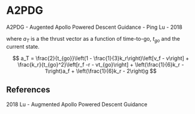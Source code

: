 
# A2PDG

A2PDG - Augented Apollo Powered Descent Guidance - Ping Lu - 2018

where $a_T$ is a the thrust vector as a function of time-to-go, $t_{go}$ and the current state.

$$ a_T = \frac{2}{t_{go}}\left(1 - \frac{1}{3}k_r\right)\left[v_f - v\right] + \frac{k_r}{t_{go}^2}\left[r_f -r - vt_{go}\right] + \left(\frac{1}{6}k_r - 1\right)a_f + \left(\frac{1}{6}k_r - 2\right)g $$



## References

2018 Lu - Augmented Apollo Powered Descent Guidance
